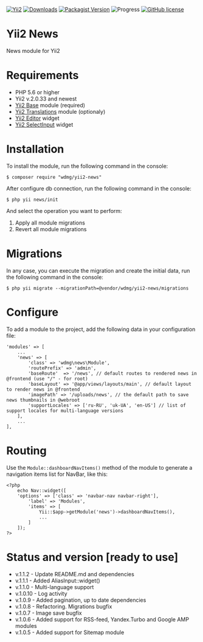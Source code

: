 [![Yii2](https://img.shields.io/badge/required-Yii2_v2.0.33-blue.svg)](https://packagist.org/packages/yiisoft/yii2)
[![Downloads](https://img.shields.io/packagist/dt/wdmg/yii2-news.svg)](https://packagist.org/packages/wdmg/yii2-news)
[![Packagist Version](https://img.shields.io/packagist/v/wdmg/yii2-news.svg)](https://packagist.org/packages/wdmg/yii2-news)
![Progress](https://img.shields.io/badge/progress-ready_to_use-green.svg)
[![GitHub license](https://img.shields.io/github/license/wdmg/yii2-news.svg)](https://github.com/wdmg/yii2-news/blob/master/LICENSE)

# Yii2 News
News module for Yii2

# Requirements 
* PHP 5.6 or higher
* Yii2 v.2.0.33 and newest
* [Yii2 Base](https://github.com/wdmg/yii2-base) module (required)
* [Yii2 Translations](https://github.com/wdmg/yii2-translations) module (optionaly)
* [Yii2 Editor](https://github.com/wdmg/yii2-editor) widget
* [Yii2 SelectInput](https://github.com/wdmg/yii2-selectinput) widget

# Installation
To install the module, run the following command in the console:

`$ composer require "wdmg/yii2-news"`

After configure db connection, run the following command in the console:

`$ php yii news/init`

And select the operation you want to perform:
  1) Apply all module migrations
  2) Revert all module migrations

# Migrations
In any case, you can execute the migration and create the initial data, run the following command in the console:

`$ php yii migrate --migrationPath=@vendor/wdmg/yii2-news/migrations`

# Configure
To add a module to the project, add the following data in your configuration file:

    'modules' => [
        ...
        'news' => [
            'class' => 'wdmg\news\Module',
            'routePrefix' => 'admin',
            'baseRoute'  => '/news', // default routes to rendered news in @frontend (use "/" - for root)
            'baseLayout' => '@app/views/layouts/main', // default layout to render news in @frontend
            'imagePath' => '/uploads/news', // the default path to save news thumbnails in @webroot
            'supportLocales' => ['ru-RU', 'uk-UA', 'en-US'] // list of support locales for multi-language versions
        ],
        ...
    ],


# Routing
Use the `Module::dashboardNavItems()` method of the module to generate a navigation items list for NavBar, like this:

    <?php
        echo Nav::widget([
        'options' => ['class' => 'navbar-nav navbar-right'],
            'label' => 'Modules',
            'items' => [
                Yii::$app->getModule('news')->dashboardNavItems(),
                ...
            ]
        ]);
    ?>

# Status and version [ready to use]
* v.1.1.2 - Update README.md and dependencies
* v.1.1.1 - Added AliasInput::widget()
* v.1.1.0 - Multi-language support
* v.1.0.10 - Log activity
* v.1.0.9 - Added pagination, up to date dependencies
* v.1.0.8 - Refactoring. Migrations bugfix
* v.1.0.7 - Image save bugfix
* v.1.0.6 - Added support for RSS-feed, Yandex.Turbo and Google AMP modules
* v.1.0.5 - Added support for Sitemap module